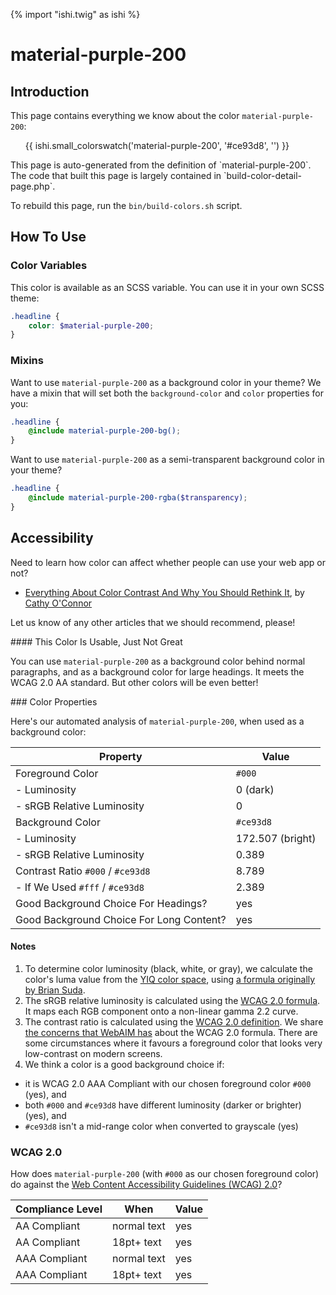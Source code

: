{% import "ishi.twig" as ishi %}
# material-purple-200

## Introduction

This page contains everything we know about the color `material-purple-200`:

<div class="grid">
    <div class="cell">
        <div class="swatch">
            <ul>
                {{ ishi.small_colorswatch('material-purple-200', '#ce93d8', '') }}
            </ul>
        </div>
    </div>
</div>

<div class="callout attention" markdown="1">
This page is auto-generated from the definition of `material-purple-200`. The code that built this page is largely contained in `build-color-detail-page.php`.

To rebuild this page, run the `bin/build-colors.sh` script.
</div>

## How To Use

### Color Variables

This color is available as an SCSS variable. You can use it in your own SCSS theme:

```scss
.headline {
    color: $material-purple-200;
}
```

### Mixins

Want to use `material-purple-200` as a background color in your theme? We have a mixin that will set both the `background-color` and `color` properties for you:

```scss
.headline {
    @include material-purple-200-bg();
}
```

Want to use `material-purple-200` as a semi-transparent background color in your theme?

```scss
.headline {
    @include material-purple-200-rgba($transparency);
}
```

## Accessibility

Need to learn how color can affect whether people can use your web app or not?

* [Everything About Color Contrast And Why You Should Rethink It](https://www.smashingmagazine.com/2014/10/color-contrast-tips-and-tools-for-accessibility/), by [Cathy O'Connor](http://www.twitter.com/cagocon)

Let us know of any other articles that we should recommend, please!
<div class="callout warning" markdown="1">
#### This Color Is Usable, Just Not Great

You can use `material-purple-200` as a background color behind normal paragraphs, and as a background color for large headings. It meets the WCAG 2.0 AA standard. But other colors will be even better!
</div>
### Color Properties

Here's our automated analysis of `material-purple-200`, when used as a background color:

Property | Value
---------|------
Foreground Color | `#000`
- Luminosity | 0 (dark)
- sRGB Relative Luminosity | 0
Background Color | `#ce93d8`
- Luminosity | 172.507 (bright)
- sRGB Relative Luminosity | 0.389
Contrast Ratio `#000` / `#ce93d8` | 8.789
- If We Used `#fff` / `#ce93d8` | 2.389
Good Background Choice For Headings? | yes
Good Background Choice For Long Content? | yes

#### Notes

1. To determine color luminosity (black, white, or gray), we calculate the color's luma value from the [YIQ color space](https://en.wikipedia.org/wiki/YIQ), using [a formula originally by Brian Suda](https://24ways.org/2010/calculating-color-contrast/).
1. The sRGB relative luminosity is calculated using the [WCAG 2.0 formula](https://www.w3.org/TR/WCAG20/#relativeluminancedef). It maps each RGB component onto a non-linear gamma 2.2 curve.
1. The contrast ratio is calculated using the [WCAG 2.0 definition](https://www.w3.org/TR/2008/REC-WCAG20-20081211/#contrast-ratiodef). We share [the concerns that WebAIM has](http://webaim.org/blog/wcag-2-1-feedback/) about the WCAG 2.0 formula. There are some circumstances where it favours a foreground color that looks very low-contrast on modern screens.
1. We think a color is a good background choice if:
  - it is WCAG 2.0 AAA Compliant with our chosen foreground color `#000` (yes), and
  - both `#000` and `#ce93d8` have different luminosity (darker or brighter) (yes), and
  - `#ce93d8` isn't a mid-range color when converted to grayscale (yes)

### WCAG 2.0

How does `material-purple-200` (with `#000` as our chosen foreground color) do against the [Web Content Accessibility Guidelines (WCAG) 2.0](https://www.w3.org/TR/WCAG20/)?

Compliance Level | When | Value
-----------------|------|------
AA Compliant | normal text | yes
AA Compliant | 18pt+ text | yes
AAA Compliant | normal text | yes
AAA Compliant | 18pt+ text | yes